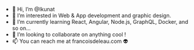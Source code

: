 - 👋 Hi, I’m @Ikunat
- 👀 I’m interested in Web & App development and graphic design.
- 🌱 I’m currently learning React, Angular, Node.js, GraphQL, Docker, and so on...
- 💞️ I’m looking to collaborate on anything cool !
- 📫 You can reach me at francoisdeleau.com 👽

<!---
Ikunat/Ikunat is a ✨ special ✨ repository because its `README.md` (this file) appears on your GitHub profile.
You can click the Preview link to take a look at your changes.
--->
